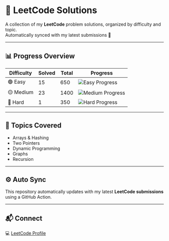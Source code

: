 # 🧩 LeetCode Solutions

A collection of my **LeetCode** problem solutions, organized by difficulty and topic.  
Automatically synced with my latest submissions 🚀

---

## 📊 Progress Overview

| Difficulty | Solved | Total | Progress |
|-------------|--------|--------|-----------|
| 🟢 Easy     | 15     | 650    | ![Easy Progress](https://progress-bar.dev/5/?title=Easy) |
| 🟡 Medium   | 23     | 1400   | ![Medium Progress](https://progress-bar.dev/2/?title=Medium) |
| 🔴 Hard     | 1      | 350    | ![Hard Progress](https://progress-bar.dev/1/?title=Hard) |

---

## 🧠 Topics Covered
- Arrays & Hashing  
- Two Pointers  
- Dynamic Programming  
- Graphs  
- Recursion  

---

## ⚙️ Auto Sync
This repository automatically updates with my latest **LeetCode submissions** using a GitHub Action.

---

## 📬 Connect
💻 [LeetCode Profile](https://leetcode.com/knkn97)  
